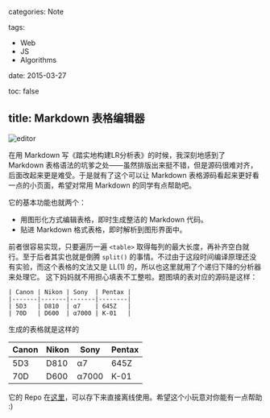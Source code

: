 categories: Note

tags:

- Web
- JS
- Algorithms

date: 2015-03-27

toc: false

title: Markdown 表格编辑器
---

![editor](/images/Markdown表格编辑器1)

在用 Markdown 写《踏实地构建LR分析表》的时候，我深刻地感到了 Markdown 表格语法的坑爹之处——虽然排版出来挺不错，但是源码很难对齐，后面改起来更是难受。于是就有了这个可以让 Markdown 表格源码看起来更好看一点的小页面<!--more-->，希望对常用 Markdown 的同学有点帮助吧。

它的基本功能也就两个：

* 用图形化方式编辑表格，即时生成整洁的 Markdown 代码。
* 贴进 Markdown 格式表格，即时解析到图形界面中。

前者很容易实现，只要遍历一遍 `<table>` 取得每列的最大长度，再补齐空白就行。至于后者其实也就是倒腾 `split()` 的事情。不过由于这段时间编译原理还没有实验，而这个表格的文法又是 LL(1) 的，所以也这里就用了个递归下降的分析器来处理它。
这下妈妈就不用担心填表不工整啦。题图填的表对应的源码是这样：

```
| Canon | Nikon | Sony  | Pentax |
|-------|-------|-------|--------|
| 5D3   | D810  | α7    | 645Z   |
| 70D   | D600  | α7000 | K-01   |
```

生成的表格就是这样的

| Canon | Nikon | Sony  | Pentax |
|-------|-------|-------|--------|
| 5D3   | D810  | α7    | 645Z   |
| 70D   | D600  | α7000 | K-01   |

它的 Repo 在[这里](https://github.com/ewind2009/Markdown-Table-Converter)，可以存下来直接离线使用。希望这个小玩意对你能有一点帮助 :)
